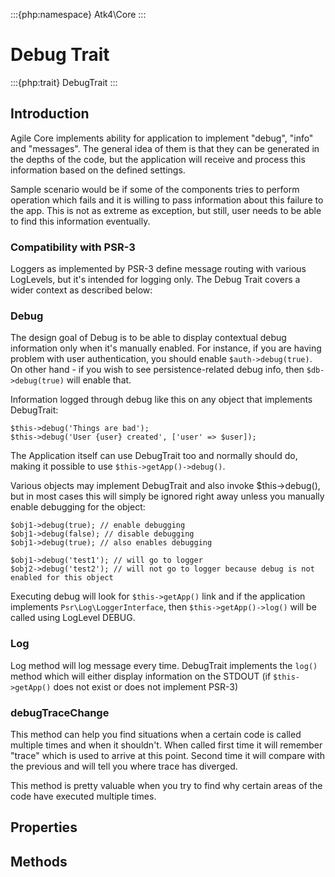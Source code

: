 :::{php:namespace} Atk4\Core
:::

# Debug Trait

:::{php:trait} DebugTrait
:::

## Introduction

Agile Core implements ability for application to implement "debug", "info" and
"messages". The general idea of them is that they can be generated in the depths
of the code, but the application will receive and process this information based
on the defined settings.

Sample scenario would be if some of the components tries to perform operation
which fails and it is willing to pass information about this failure to the app.
This is not as extreme as exception, but still, user needs to be able to find
this information eventually.

### Compatibility with PSR-3

Loggers as implemented by PSR-3 define message routing with various LogLevels,
but it's intended for logging only. The Debug Trait covers a wider context as
described below:

### Debug

The design goal of Debug is to be able to display contextual debug information
only when it's manually enabled. For instance, if you are having problem with
user authentication, you should enable `$auth->debug(true)`. On other hand - if
you wish to see persistence-related debug info, then `$db->debug(true)` will
enable that.

Information logged through debug like this on any object that implements
DebugTrait:

```
$this->debug('Things are bad');
$this->debug('User {user} created', ['user' => $user]);
```

The Application itself can use DebugTrait too and normally should do, making it
possible to use `$this->getApp()->debug()`.

Various objects may implement DebugTrait and also invoke $this->debug(), but in
most cases this will simply be ignored right away unless you manually enable
debugging for the object:

```
$obj1->debug(true); // enable debugging
$obj1->debug(false); // disable debugging
$obj1->debug(true); // also enables debugging

$obj1->debug('test1'); // will go to logger
$obj2->debug('test2'); // will not go to logger because debug is not enabled for this object
```

Executing debug will look for `$this->getApp()` link and if the application
implements `Psr\Log\LoggerInterface`, then `$this->getApp()->log()` will be
called using LogLevel DEBUG.

### Log

Log method will log message every time. DebugTrait implements the `log()`
method which will either display information on the STDOUT (if `$this->getApp()`
does not exist or does not implement PSR-3)

### debugTraceChange

This method can help you find situations when a certain code is called multiple
times and when it shouldn't. When called first time it will remember "trace"
which is used to arrive at this point. Second time it will compare with the
previous and will tell you where trace has diverged.

This method is pretty valuable when you try to find why certain areas of the
code have executed multiple times.

## Properties

## Methods
